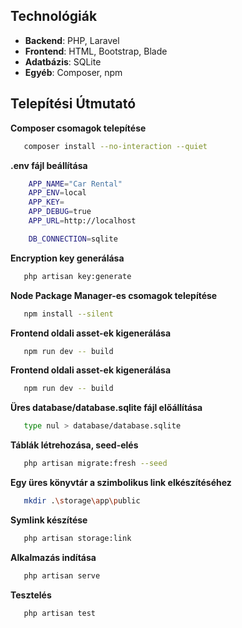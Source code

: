 ## Technológiák
- **Backend**: PHP, Laravel
- **Frontend**: HTML, Bootstrap, Blade
- **Adatbázis**: SQLite
- **Egyéb**: Composer, npm

## Telepítési Útmutató
**Composer csomagok telepítése**
```bash
   composer install --no-interaction --quiet
```

**.env fájl beállítása**
```bash
    APP_NAME="Car Rental"
    APP_ENV=local
    APP_KEY=
    APP_DEBUG=true
    APP_URL=http://localhost

    DB_CONNECTION=sqlite
```
**Encryption key generálása**
```bash
   php artisan key:generate
```

**Node Package Manager-es csomagok telepítése**
```bash
   npm install --silent
```

**Frontend oldali asset-ek kigenerálása**
```bash
   npm run dev -- build
```

**Frontend oldali asset-ek kigenerálása**
```bash
   npm run dev -- build
```

**Üres database/database.sqlite fájl előállítása**
```bash
   type nul > database/database.sqlite
```

**Táblák létrehozása, seed-elés**
```bash
   php artisan migrate:fresh --seed
```

**Egy üres könyvtár a szimbolikus link elkészítéséhez**
```bash
   mkdir .\storage\app\public
```

**Symlink készítése**
```bash
   php artisan storage:link
```

**Alkalmazás indítása**
```bash
   php artisan serve
```

**Tesztelés**
```bash
   php artisan test
```
